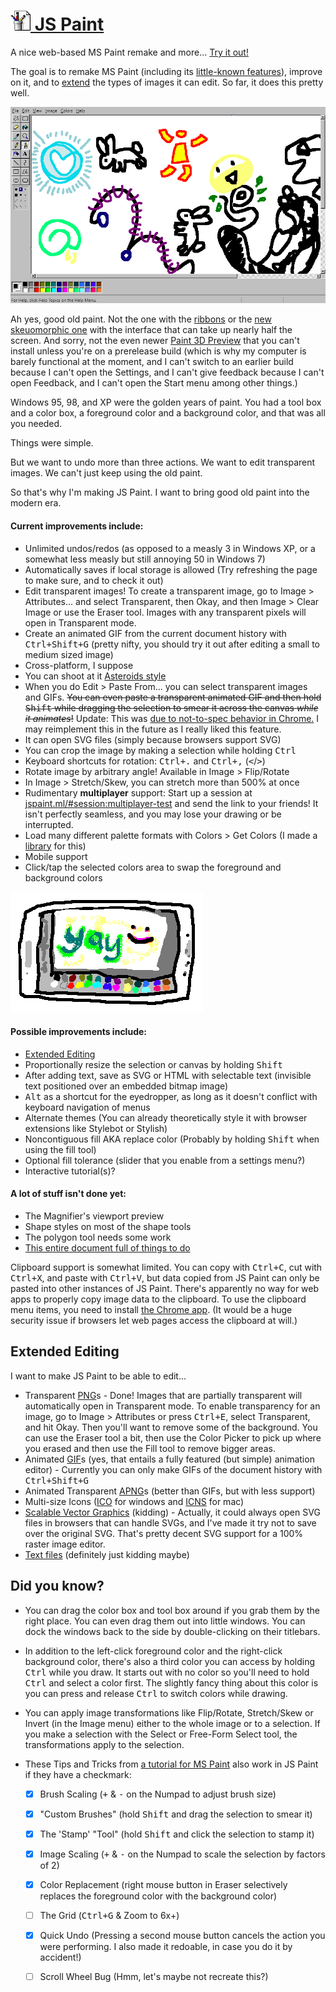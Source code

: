 
# [![](images/icons/32.png) JS Paint][jspaint web app]

A nice web-based MS Paint remake and more... [Try it out!][jspaint web app]

<!-- You can also run it as a desktop app... -->


The goal is to remake MS Paint
(including its [little-known features](#did-you-know)),
improve on it, and to [extend](#extended-editing) the types of images it can edit.
So far, it does this pretty well.

![Screenshot](images/readme/main-screenshot.png)

Ah yes, good old paint. Not the one with the [ribbons][]
or the [new skeuomorphic one][Fresh Paint] with the interface that can take up nearly half the screen.
And sorry, not the even newer [Paint 3D Preview][] that you can't install unless you're on a prerelease build (which is why my computer is barely functional at the moment, and I can't switch to an earlier build because I can't open the Settings, and I can't give feedback because I can't open Feedback, and I can't open the Start menu among other things.)

Windows 95, 98, and XP were the golden years of paint.
You had a tool box and a color box, a foreground color and a background color,
and that was all you needed.

Things were simple.

But we want to undo more than three actions.
We want to edit transparent images.
We can't just keep using the old paint.

So that's why I'm making JS Paint.
I want to bring good old paint into the modern era.


#### Current improvements include:

* Unlimited undos/redos (as opposed to a measly 3 in Windows XP,
  or a somewhat less measly but still annoying 50 in Windows 7)
* Automatically saves if local storage is allowed
  (Try refreshing the page to make sure, and to check it out)
* Edit transparent images! To create a transparent image,
  go to Image > Attributes... and select Transparent,
  then Okay, and then Image > Clear Image or use the Eraser tool.
  Images with any transparent pixels will open in Transparent mode.
* Create an animated GIF from the current document history with
  <kbd>Ctrl+Shift+G</kbd> (pretty nifty, you should try it out after editing a small to medium sized image)
* Cross-platform, I suppose
* You can shoot at it [Asteroids style](http://kickassapp.com/)
* When you do Edit > Paste From... you can select transparent images and GIFs.
  ~~You can even paste a transparent animated GIF and then
  hold <kbd>Shift</kbd> while dragging the selection to
  smear it across the canvas *while it animates*!~~
  Update: This was [due to not-to-spec behavior in Chrome.](http://christianheilmann.com/2014/04/16/browser-inconsistencies-animated-gif-and-drawimage/)
  I may reimplement this in the future as I really liked this feature.
* It can open SVG files (simply because browsers support SVG)
* You can crop the image by making a selection while holding <kbd>Ctrl</kbd>
* Keyboard shortcuts for rotation: <kbd>Ctrl+.</kbd> and <kbd>Ctrl+,</kbd> (<kbd><</kbd>/<kbd>></kbd>)
* Rotate image by arbitrary angle! Available in Image > Flip/Rotate
* In Image > Stretch/Skew, you can stretch more than 500% at once
* Rudimentary **multiplayer** support:
  Start up a session at
  [jspaint.ml/#session:multiplayer-test](http://1j01.github.io/jspaint/#session:multiplayer-test)
  and send the link to your friends!
  It isn't perfectly seamless, and you may lose your drawing or be interrupted.
* Load many different palette formats with Colors > Get Colors
  (I made a [library](https://github.com/1j01/palette.js/) for this)
* Mobile support
* Click/tap the selected colors area to swap the foreground and background colors

![JS Paint drawing of JS Paint on a phone](images/readme/mobipaint.png)


#### Possible improvements include:

* [Extended Editing](#extended-editing)
* Proportionally resize the selection or canvas by holding <kbd>Shift</kbd>
* After adding text, save as SVG or HTML with selectable text
  (invisible text positioned over an embedded bitmap image)
* <kbd>Alt</kbd> as a shortcut for the eyedropper, as long as it doesn't conflict with keyboard navigation of menus
* Alternate themes (You can already theoretically style it with browser extensions like Stylebot or Stylish)
* Noncontiguous fill AKA replace color (Probably by holding <kbd>Shift</kbd> when using the fill tool)
* Optional fill tolerance (slider that you enable from a settings menu?)
* Interactive tutorial(s)?


#### A lot of stuff isn't done yet:

* The Magnifier's viewport preview
* Shape styles on most of the shape tools
* The polygon tool needs some work
* [This entire document full of things to do](TODO.md)

Clipboard support is somewhat limited.
You can copy with <kbd>Ctrl+C</kbd>, cut with <kbd>Ctrl+X</kbd>, and paste with <kbd>Ctrl+V</kbd>,
but data copied from JS Paint can only be pasted into other instances of JS Paint.
There's apparently no way for web apps to properly copy image data to the clipboard.
To use the clipboard menu items, you need to install [the Chrome app][jspaint chrome app].
(It would be a huge security issue if browsers let web pages access the clipboard at will.)


## Extended Editing

I want to make JS Paint to be able to edit...

* Transparent [PNG][]s - Done!
  Images that are partially transparent will automatically open in Transparent mode.
  To enable transparency for an image, go to Image > Attributes or press <kbd>Ctrl+E</kbd>,
  select Transparent, and hit Okay.
  Then you'll want to remove some of the background.
  You can use the Eraser tool a bit, then use the Color Picker to
  pick up where you erased and then use the Fill tool to remove bigger areas.
* Animated [GIF][]s
  (yes, that entails a fully featured (but simple) animation editor) -
  Currently you can only make GIFs of the document history with <kbd>Ctrl+Shift+G</kbd>
* Animated Transparent [APNG][]s
  (better than GIFs, but with less support)
* Multi-size Icons ([ICO][] for windows and [ICNS][] for mac)
* [Scalable Vector Graphics][SVG] (kidding) -
  Actually, it could always open SVG files in browsers that can handle SVGs,
  and I've made it try not to save over the original SVG.
  That's pretty decent SVG support for a 100% raster image editor.
* [Text files][TXT] (definitely just kidding maybe)


[PNG]: http://en.wikipedia.org/wiki/Portable_Network_Graphics "Portable Network Graphics"
[GIF]: http://en.wikipedia.org/wiki/Graphics_Interchange_Format "Graphics Interchange Format"
[APNG]: http://en.wikipedia.org/wiki/APNG "Animated Portable Network Graphics"
[ICO]: http://en.wikipedia.org/wiki/ICO_(file_format) "Microsoft Icon Image format"
[ICNS]: http://en.wikipedia.org/wiki/Apple_Icon_Image_format "Apple Icon Image format"
[SVG]: http://en.wikipedia.org/wiki/Scalable_Vector_Graphics "Scalable Vector Graphics"
[TXT]: http://en.wikipedia.org/wiki/Text_file "Text file"


## Did you know?

* You can drag the color box and tool box around if you grab them by the right place.
  You can even drag them out into little windows.
  You can dock the windows back to the side by double-clicking on their titlebars.

* In addition to the left-click foreground color and the right-click background color,
  there's also a third color you can access by holding <kbd>Ctrl</kbd> while you draw.
  It starts out with no color so you'll need to hold <kbd>Ctrl</kbd> and select a color first.
  The slightly fancy thing about this color is you can
  press and release <kbd>Ctrl</kbd> to switch colors while drawing.

* You can apply image transformations like Flip/Rotate, Stretch/Skew or Invert (in the Image menu) either to the whole image or to a selection. If you make a selection with the Select or Free-Form Select tool, the transformations apply to the selection.

* These Tips and Tricks from [a tutorial for MS Paint](http://www.albinoblacksheep.com/tutorial/mspaint)
  also work in JS Paint if they have a checkmark:

	* [x] Brush Scaling (<kbd>+</kbd> & <kbd>-</kbd> on the Numpad to adjust brush size)
	* [x] "Custom Brushes" (hold <kbd>Shift</kbd> and drag the selection to smear it)
	* [x] The 'Stamp' "Tool" (hold <kbd>Shift</kbd> and click the selection to stamp it)
	* [x] Image Scaling (<kbd>+</kbd> & <kbd>-</kbd> on the Numpad to scale the selection by factors of 2)
	* [x] Color Replacement (right mouse button in Eraser selectively replaces the foreground color with the background color)
	* [ ] The Grid (<kbd>Ctrl+G</kbd> & Zoom to 6x+)
	* [x] Quick Undo (Pressing a second mouse button cancels the action you were performing. I also made it redoable, in case you do it by accident!)
	* [ ] Scroll Wheel Bug (Hmm, let's maybe not recreate this?)


[jspaint chrome app]: https://chrome.google.com/webstore/detail/dgfedgcofbjmeohonbpcoagiabgnddjh
[jspaint web app]: http://jspaint.ml

[ribbons]: https://www.google.com/search?tbm=isch&q=MS+Paint+Windows+7+ribbons "Google Search: MS Paint Windows 7 ribbons"
[Fresh Paint]: https://www.google.com/search?tbm=isch&q=MS+Fresh+Paint "Google Search: MS Fresh Paint"
[Paint 3D Preview]: https://www.microsoft.com/en-us/store/p/paint-3d-preview/9nblggh5fv99


